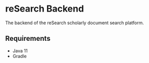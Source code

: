 # reSearch Backend
The backend of the reSearch scholarly document search platform.

## Requirements
*  Java 11
* Gradle